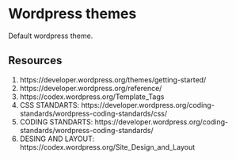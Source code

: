 <h1>Wordpress themes</h1>
<p>Default wordpress theme.</p>
<h2>Resources</h2>
<ol>
<li>https://developer.wordpress.org/themes/getting-started/</li>
<li>https://developer.wordpress.org/reference/</li>
  <li>https://codex.wordpress.org/Template_Tags</li>
<li>CSS STANDARTS: https://developer.wordpress.org/coding-standards/wordpress-coding-standards/css/</li>
<li>CODING STANDARTS: https://developer.wordpress.org/coding-standards/wordpress-coding-standards/</li>
<li>DESING AND LAYOUT: https://codex.wordpress.org/Site_Design_and_Layout</li>
</ol>
